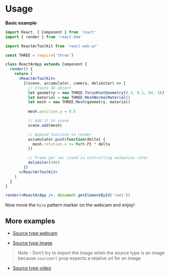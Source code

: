 # Usage

**Basic example**

```jsx
import React, { Component } from 'react'
import { render } from 'react-dom'

import ReactArToolKit from 'react-web-ar'

const THREE = require('three')

class ReactArApp extends Component {
  render() {
    return (
      <ReactArToolKit>
        {(scene, accumulator, camera, delimiter) => {
          // Create 3D object
          let geometry = new THREE.TorusKnotGeometry(0.3, 0.1, 64, 16)
          let material = new THREE.MeshNormalMaterial()
          let mesh = new THREE.Mesh(geometry, material)
          
          mesh.position.y = 0.5

          // Add it to scene
          scene.add(mesh)

          // Append function to render
          accumulator.push(function(delta) {
            mesh.rotation.x += Math.PI * delta
          })

          // Frame per sec (used in controlling animation rate) 
          delimiter(500)
        }}
      </ReactArToolKit>
    )
  }
}

render(<ReactArApp />, document.getElementById('root'))
```

Now move the `hiro` pattern marker on the webcam and enjoy!

## More examples

* [Source type webcam](../examples/webcam.js)

* [Source type image](../examples/image.js)

> Note - Don't try to import the image when the source type is an image because `sourceUrl` prop expects a relative url for an image

* [Source type video](../examples/video.js)
